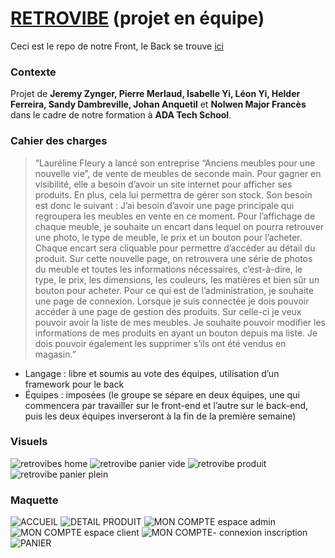 # [RETROVIBE](https://retrovibes.herokuapp.com/home) (projet en équipe)

Ceci est le repo de notre Front, le Back se trouve [ici](https://github.com/adatechschool/projet_collectif_vente_de_meubles_back-team_retrovibe)

### Contexte

Projet de **Jeremy Zynger, Pierre Merlaud, Isabelle Yi, Léon Yi, Helder Ferreira, Sandy Dambreville, Johan Anquetil** et **Nolwen Major Francès** dans le cadre de notre formation à **ADA Tech School**.

### Cahier des charges

>“Lauréline Fleury a lancé son entreprise “Anciens meubles pour une nouvelle vie”, de vente de meubles de seconde main. Pour gagner en visibilité, elle a besoin d’avoir un site internet pour afficher ses produits. En plus, cela lui permettra de gérer son stock.
Son besoin est donc le suivant :
J’ai besoin d’avoir une page principale qui regroupera les meubles en vente en ce moment. Pour l’affichage de chaque meuble, je souhaite un encart dans lequel on pourra retrouver une photo, le type de meuble, le prix et un bouton pour l’acheter. Chaque encart sera cliquable pour permettre d’accéder au détail du produit. Sur cette nouvelle page, on retrouvera une série de photos du meuble et toutes les informations nécessaires, c’est-à-dire, le type, le prix, les dimensions, les couleurs, les matières et bien sûr un bouton pour acheter.
Pour ce qui est de l’administration, je souhaite une page de connexion. Lorsque je suis connectée je dois pouvoir accéder à une page de gestion des produits. Sur celle-ci je veux pouvoir avoir la liste de mes meubles. Je souhaite pouvoir modifier les informations de mes produits en ayant un bouton depuis ma liste. Je dois pouvoir également les supprimer s’ils ont été vendus en magasin.”

- Langage : libre et soumis au vote des équipes, utilisation d’un framework pour le back
- Équipes : imposées (le groupe se sépare en deux équipes, une qui commencera par travailler sur le front-end et l’autre sur le back-end, puis les deux équipes inverseront à la fin de la première semaine)

### Visuels

![retrovibes home](https://user-images.githubusercontent.com/115166022/228195060-9a349119-f23e-4e03-83b5-ff14e73551c5.png)
![retrovibe panier vide](https://user-images.githubusercontent.com/115166022/228195062-0450975a-17a6-4292-8209-5025b88845ce.png)
![retrovibe produit](https://user-images.githubusercontent.com/115166022/228195070-27add87f-481b-4b31-86ee-576b70dcdcbb.png)
![retrovibe panier plein](https://user-images.githubusercontent.com/115166022/228195073-4b4fa1c9-4ccd-4df4-ab6d-5e35b2941059.png)


### Maquette

![ACCUEIL](https://user-images.githubusercontent.com/115166022/228195190-b53e3076-8f89-4526-b3bf-29b12c6d8068.png)
![DETAIL PRODUIT](https://user-images.githubusercontent.com/115166022/228195193-ffdda2ef-b512-46c9-b789-5066456121c4.png)
![MON COMPTE espace admin](https://user-images.githubusercontent.com/115166022/228195197-0dd0ac78-cd33-4507-943c-80d6c049dc3f.png)
![MON COMPTE espace client](https://user-images.githubusercontent.com/115166022/228195198-399490c5-d04b-4c5b-acdb-6241c5719ca7.png)
![MON COMPTE- connexion inscription](https://user-images.githubusercontent.com/115166022/228195200-fcb16acd-9a64-4a91-bfa0-089c32f03779.png)
![PANIER](https://user-images.githubusercontent.com/115166022/228195207-fe1faae8-7b6f-4722-a85b-60c489f5cbaf.png)

